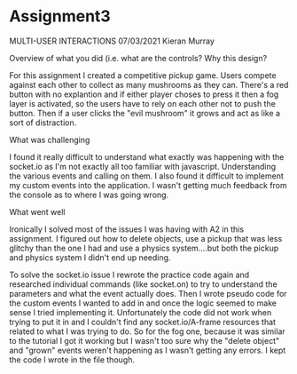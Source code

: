 # Assignment3

MULTI-USER INTERACTIONS
07/03/2021
Kieran Murray

Overview of what you did (i.e. what are the controls? Why this design?

For this assignment I created a competitive pickup game. Users compete against each other to collect as many mushrooms as they can. There's a red button with no explantion and if either player choses to press it then a fog layer is activated, so the users have to rely on each other not to push the button. Then if a user clicks the "evil mushroom" it grows and act as like a sort of distraction. 


What was challenging

I found it really difficult to understand what exactly was happening with the socket.io as I'm not exactly all too familiar with javascript. Understanding the various events and calling on them. I also found it difficult to implement my custom events into the application. I wasn't getting much feedback from the console as to where I was going wrong.


What went well

Ironically I solved most of the issues I was having with A2 in this assignment. I figured out how to delete objects, use a pickup that was less glitchy than the one I had and use a physics system....but both the pickup and physics system I didn't end up needing. 

To solve the socket.io issue I rewrote the practice code again and researched individual commands (like socket.on) to try to understand the parameters and what the event actually does. Then I wrote pseudo code for the custom events I wanted to add in and once the logic seemed to make sense I tried implementing it. Unfortunately the code did not work when trying to put it in and I couldn't find any socket.io/A-frame resources that related to what I was trying to do. So for the fog one, because it was similar to the tutorial I got it working but I wasn't too sure why the "delete object" and "grown" events weren't happening as I wasn't getting any errors. I kept the code I wrote in the file though.
